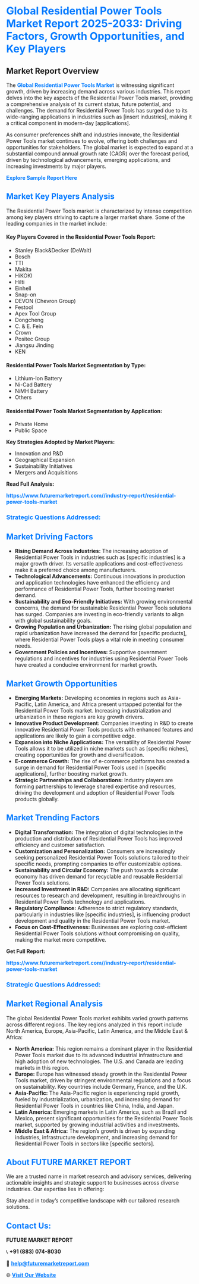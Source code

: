 <h1 style="color: #007BFF;">Global Residential Power Tools Market Report 2025-2033: Driving Factors, Growth Opportunities, and Key Players</h1>

<section id="overview">
<h2>Market Report Overview</h2>
<p>The <a href="https://www.futuremarketreport.com//industry-report/residential-power-tools-market" style="color: #007BFF; text-decoration: none;"><strong>Global Residential Power Tools Market</strong></a> is witnessing significant growth, driven by increasing demand across various industries. This report delves into the key aspects of the Residential Power Tools market, providing a comprehensive analysis of its current status, future potential, and challenges. The demand for Residential Power Tools has surged due to its wide-ranging applications in industries such as [insert industries], making it a critical component in modern-day [applications].</p>
<p>As consumer preferences shift and industries innovate, the Residential Power Tools market continues to evolve, offering both challenges and opportunities for stakeholders. The global market is expected to expand at a substantial compound annual growth rate (CAGR) over the forecast period, driven by technological advancements, emerging applications, and increasing investments by major players.</p>
</section>

<section id="overview">
<p><a href="https://www.futuremarketreport.com//request-sample/reportId=55349" style="color: #007BFF; text-decoration: none;"><strong>Explore Sample Report Here</strong></a></p>
</section>

<section id="key-players">
<h2 style="color: #007BFF;">Market Key Players Analysis</h2>
<p>The Residential Power Tools market is characterized by intense competition among key players striving to capture a larger market share. Some of the leading companies in the market include:</p>
<h4>Key Players Covered in the Residential Power Tools Report:</h4>
<ul><li>Stanley Black&amp;Decker (DeWalt)</li><li>Bosch</li><li>TTI</li><li>Makita</li><li>HiKOKI</li><li>Hilti</li><li>Einhell</li><li>Snap-on</li><li>DEVON (Chevron Group)</li><li>Festool</li><li>Apex Tool Group</li><li>Dongcheng</li><li>C. &amp; E. Fein</li><li>Crown</li><li>Positec Group</li><li>Jiangsu Jinding</li><li>KEN</li></ul>
<h4>Residential Power Tools Market Segmentation by Type:</h4>
<ul><li>Lithium-Ion Battery</li><li>Ni-Cad Battery</li><li>NiMH Battery</li><li>Others</li></ul>

<h4>Residential Power Tools Market Segmentation by Application:</h4>
<ul><li>Private Home</li><li>Public Space</li></ul>
<p><strong>Key Strategies Adopted by Market Players:</strong></p>
<ul>
<li>Innovation and R&D</li>
<li>Geographical Expansion</li>
<li>Sustainability Initiatives</li>
<li>Mergers and Acquisitions</li>
</ul>
</section>

<section>
<p><strong>Read Full Analysis: </strong></p><a href="https://www.futuremarketreport.com//industry-report/residential-power-tools-market" style="color: #007BFF; text-decoration: none;"><strong>https://www.futuremarketreport.com//industry-report/residential-power-tools-market</strong></a>
<h3 style="color: #007BFF;">Strategic Questions Addressed:</h3>
</section>

<section id="driving-factors">
<h2 style="color: #007BFF;">Market Driving Factors</h2>
<ul>
<li><strong>Rising Demand Across Industries:</strong> The increasing adoption of Residential Power Tools in industries such as [specific industries] is a major growth driver. Its versatile applications and cost-effectiveness make it a preferred choice among manufacturers.</li>
<li><strong>Technological Advancements:</strong> Continuous innovations in production and application technologies have enhanced the efficiency and performance of Residential Power Tools, further boosting market demand.</li>
<li><strong>Sustainability and Eco-Friendly Initiatives:</strong> With growing environmental concerns, the demand for sustainable Residential Power Tools solutions has surged. Companies are investing in eco-friendly variants to align with global sustainability goals.</li>
<li><strong>Growing Population and Urbanization:</strong> The rising global population and rapid urbanization have increased the demand for [specific products], where Residential Power Tools plays a vital role in meeting consumer needs.</li>
<li><strong>Government Policies and Incentives:</strong> Supportive government regulations and incentives for industries using Residential Power Tools have created a conducive environment for market growth.</li>
</ul>
</section>

<section id="growth-opportunities">
<h2 style="color: #007BFF;">Market Growth Opportunities</h2>
<ul>
<li><strong>Emerging Markets:</strong> Developing economies in regions such as Asia-Pacific, Latin America, and Africa present untapped potential for the Residential Power Tools market. Increasing industrialization and urbanization in these regions are key growth drivers.</li>
<li><strong>Innovative Product Development:</strong> Companies investing in R&D to create innovative Residential Power Tools products with enhanced features and applications are likely to gain a competitive edge.</li>
<li><strong>Expansion into Niche Applications:</strong> The versatility of Residential Power Tools allows it to be utilized in niche markets such as [specific niches], creating opportunities for growth and diversification.</li>
<li><strong>E-commerce Growth:</strong> The rise of e-commerce platforms has created a surge in demand for Residential Power Tools used in [specific applications], further boosting market growth.</li>
<li><strong>Strategic Partnerships and Collaborations:</strong> Industry players are forming partnerships to leverage shared expertise and resources, driving the development and adoption of Residential Power Tools products globally.</li>
</ul>
</section>

<section id="trending-factors">
<h2 style="color: #007BFF;">Market Trending Factors</h2>
<ul>
<li><strong>Digital Transformation:</strong> The integration of digital technologies in the production and distribution of Residential Power Tools has improved efficiency and customer satisfaction.</li>
<li><strong>Customization and Personalization:</strong> Consumers are increasingly seeking personalized Residential Power Tools solutions tailored to their specific needs, prompting companies to offer customizable options.</li>
<li><strong>Sustainability and Circular Economy:</strong> The push towards a circular economy has driven demand for recyclable and reusable Residential Power Tools solutions.</li>
<li><strong>Increased Investment in R&D:</strong> Companies are allocating significant resources to research and development, resulting in breakthroughs in Residential Power Tools technology and applications.</li>
<li><strong>Regulatory Compliance:</strong> Adherence to strict regulatory standards, particularly in industries like [specific industries], is influencing product development and quality in the Residential Power Tools market.</li>
<li><strong>Focus on Cost-Effectiveness:</strong> Businesses are exploring cost-efficient Residential Power Tools solutions without compromising on quality, making the market more competitive.</li>
</ul>
</section>

<section>
<p><strong>Get Full Report: </strong></p><a href="https://www.futuremarketreport.com//industry-report/residential-power-tools-market" style="color: #007BFF; text-decoration: none;"><strong>https://www.futuremarketreport.com//industry-report/residential-power-tools-market</strong></a>
<h3 style="color: #007BFF;">Strategic Questions Addressed:</h3>
</section>


<section id="regional-analysis">
<h2 style="color: #007BFF;">Market Regional Analysis</h2>
<p>The global Residential Power Tools market exhibits varied growth patterns across different regions. The key regions analyzed in this report include North America, Europe, Asia-Pacific, Latin America, and the Middle East & Africa:</p>
<ul>
<li><strong>North America:</strong> This region remains a dominant player in the Residential Power Tools market due to its advanced industrial infrastructure and high adoption of new technologies. The U.S. and Canada are leading markets in this region.</li>
<li><strong>Europe:</strong> Europe has witnessed steady growth in the Residential Power Tools market, driven by stringent environmental regulations and a focus on sustainability. Key countries include Germany, France, and the U.K.</li>
<li><strong>Asia-Pacific:</strong> The Asia-Pacific region is experiencing rapid growth, fueled by industrialization, urbanization, and increasing demand for Residential Power Tools in countries like China, India, and Japan.</li>
<li><strong>Latin America:</strong> Emerging markets in Latin America, such as Brazil and Mexico, present significant opportunities for the Residential Power Tools market, supported by growing industrial activities and investments.</li>
<li><strong>Middle East & Africa:</strong> The region’s growth is driven by expanding industries, infrastructure development, and increasing demand for Residential Power Tools in sectors like [specific sectors].</li>
</ul>
</section>

<footer>
<h2 style="color: #007BFF;">About FUTURE MARKET REPORT</h2>
<p>We are a trusted name in market research and advisory services, delivering actionable insights and strategic support to businesses across diverse industries. Our expertise lies in offering:</p>

<p>Stay ahead in today’s competitive landscape with our tailored research solutions.</p>

<h2 style="color: #007BFF;">Contact Us:</h2>
<p><strong>FUTURE MARKET REPORT</strong></p>
<p>📞 <strong>+91 (883) 074-8030</strong></p>
<p>📧 <strong><a href="mailto:help@futuremarketreport.com" style="color: #007BFF;">help@futuremarketreport.com</a></strong></p>
<p>🌐 <strong><a href="https://www.futuremarketreport.com/" style="color: #007BFF;">Visit Our Website</a></strong></p>
</footer>